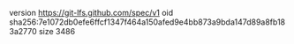 version https://git-lfs.github.com/spec/v1
oid sha256:7e1072db0efe6ffcf1347f464a150afed9e4bb873a9bda147d89a8fb183a2770
size 3486
